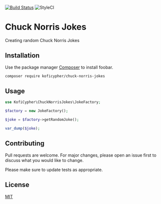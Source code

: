 [![Build Status](https://travis-ci.org/koficypher/Chuck-Norris-Jokes.svg?branch=master)](https://travis-ci.org/koficypher/Chuck-Norris-Jokes) ![StyleCI](https://github.styleci.io/repos/178024249/shield?branch=master)

# Chuck Norris Jokes

Creating random Chuck Norris Jokes

## Installation

Use the package manager [Composer](https://getcomposer.org) to install foobar.

```bash
composer require koficypher/chuck-norris-jokes
```

## Usage

```php
use KofiCypher\ChuckNorrisJokes\JokeFactory;

$factory = new JokeFactory();

$joke = $factory->getRandomJoke();

var_dump($joke);

```

## Contributing
Pull requests are welcome. For major changes, please open an issue first to discuss what you would like to change.

Please make sure to update tests as appropriate.

## License
[MIT](./LICENSE.md)